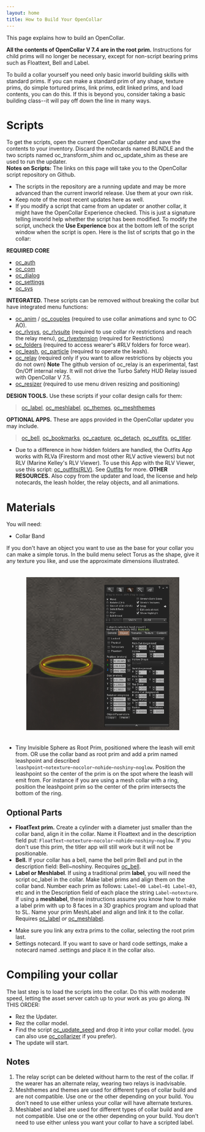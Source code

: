 ```yaml
---
layout: home
title: How to Build Your OpenCollar
---
```

This page explains how to build an OpenCollar. 

**All the contents of OpenCollar V 7.4 are in the root prim.**   Instructions for child prims will no longer be necessary, except for non-script bearing prims such as Floattext, Bell and Label.

To build a collar yourself you need only basic inworld building skills with standard prims. If you can make a standard prim of any shape, texture prims, do simple tortured prims, link prims, edit linked prims, and load contents, you can do this.  If this is beyond you, consider taking a basic building class--it will pay off down the line in many ways.  

# Scripts

To get the scripts, open the current OpenCollar updater and save the contents to your inventory.  Discard the notecards named BUNDLE and the two scripts named oc_transform_shim and oc_update_shim as these are used to run the updater.  
**Notes on Scripts:** The links on this page will take you to the OpenCollar script repository on Github.  
- The scripts in the repository are a running update and may be more advanced than the current inworld release.  Use them at your own risk. 
- Keep note of the most recent updates here as well.
- If you modify a script that came from an updater or another collar, it might have the OpenCollar Experience checked.  This is just a signature telling inworld help whether the script has been modified.  To modify the script, uncheck the **Use Experience** box at the bottom left of the script window when the script is open.
Here is the list of scripts that go in the collar: 

**REQUIRED CORE**

- [oc_auth](https://github.com/OpenCollarTeam/OpenCollar/blob/master/src/collar/oc_auth.lsl) 
- [oc_com](https://github.com/OpenCollarTeam/OpenCollar/blob/master/src/collar/oc_com.lsl)  
- [oc_dialog](https://github.com/OpenCollarTeam/OpenCollar/blob/master/src/collar/oc_dialog.lsl)  
- [oc_settings](https://github.com/OpenCollarTeam/OpenCollar/blob/master/src/collar/oc_settings.lsl)    
- [oc_sys](https://github.com/OpenCollarTeam/OpenCollar/blob/master/src/collar/oc_sys.lsl)   

**INTEGRATED.** These scripts can be removed without breaking the collar but have integrated menu functions:  
- [oc_anim](https://github.com/OpenCollarTeam/OpenCollar/blob/master/src/collar/oc_anim.lsl) / [oc_couples](https://github.com/OpenCollarTeam/OpenCollar/blob/master/src/collar/oc_couples.lsl) (required to use collar animations and sync to OC AO).
- [oc_rlvsys](https://github.com/OpenCollarTeam/OpenCollar/blob/master/src/collar/oc_rlvsys.lsl), [oc_rlvsuite](https://github.com/OpenCollarTeam/OpenCollar/blob/master/src/collar/oc_rlvsuite.lsl) (required to use collar rlv restrictions and reach the relay menu), [oc_rlvextension](https://github.com/OpenCollarTeam/OpenCollar/blob/master/src/collar/oc_rlvextension.lsl) (required for Restrictions)  
- [oc_folders](https://github.com/OpenCollarTeam/OpenCollar/blob/master/src/collar/oc_folders.lsl) (required to access wearer's #RLV folders for force wear).
- [oc_leash](https://github.com/OpenCollarTeam/OpenCollar/blob/master/src/collar/oc_leash.lsl), [oc_particle](https://github.com/OpenCollarTeam/OpenCollar/blob/master/src/collar/oc_particle.lsl) (required to operate the leash).
- [oc_relay](https://github.com/OpenCollarTeam/OpenCollar/blob/master/src/collar/oc_relay.md) (required only if you want to allow restrictions by objects you do not own) **Note** The github version of oc_relay is an experimental, fast On/Off internal relay.  It will not drive the Turbo Safety HUD Relay issued with OpenCollar V 7.5.
- [oc_resizer](https://github.com/OpenCollarTeam/OpenCollar/blob/master/src/collar/oc_resizer.lsl) (required to use menu driven resizing and positioning)

**DESIGN TOOLS.** Use these scripts if your collar design calls for them: 
> [oc_label](https://github.com/OpenCollarTeam/OpenCollar/blob/master/src/collar/oc_label.lsl), [oc_meshlabel](https://github.com/OpenCollarTeam/OpenCollar/blob/master/src/collar/oc_meshlabel.lsl), [oc_themes](https://github.com/OpenCollarTeam/OpenCollar/blob/master/src/collar/oc_themes.lsl), [oc_meshthemes](https://github.com/OpenCollarTeam/OpenCollar/blob/master/src/collar/oc_meshthemes.lsl)     

**OPTIONAL APPS.**  These are apps provided in the OpenCollar updater you may include. 
> [oc_bell](https://github.com/OpenCollarTeam/OpenCollar/blob/master/src/collar/oc_bell.lsl), [oc_bookmarks](https://github.com/OpenCollarTeam/OpenCollar/blob/master/src/collar/oc_bookmarks.lsl), [oc_capture](https://github.com/OpenCollarTeam/OpenCollar/blob/master/src/Apps/oc_capture.lsl), [oc_detach](https://github.com/OpenCollarTeam/OpenCollar/blob/master/src/Apps/oc_detach.lsl), [oc_outfits](https://github.com/OpenCollarTeam/OpenCollar/blob/master/src/Apps/oc_outfits.lsl), [oc_titler](https://github.com/OpenCollarTeam/OpenCollar/blob/master/src/collar/oc_titler.lsl). 
- Due to a difference in how hidden folders are handled, the Outfits App works with RLVa (Firestorm and most other RLV active viewers) but not RLV (Marine Kelley's RLV Viewer). To use this App with the RLV Viewer, use this script: [oc_outfits(RLV)](https://github.com/OpenCollarTeam/OpenCollar/blob/master/src/Apps/oc_outfits%20(RLV).lsl).  See [Outfits](https://opencollar.cc/docs/Outfits) for more.
**OTHER RESOURCES.** Also copy from the updater and load, the license and help notecards, the leash holder, the relay objects, and all animations.  

# Materials
You will need:
* Collar Band  

If you don't have an object you want to use as the base for your collar you can make a simple torus.  In the build menu select Torus as the shape, give it any texture you like, and use the approximate dimensions illustrated.

<div style="width: 100%; text-align: center;">
<img src="/static/torus.png" width="400" style="margin: 20px auto;" />
</div>

- Tiny Invisible Sphere as Root Prim, positioned where the leash will emit from. OR use the collar band as root prim and add a prim named leashpoint and described `leashpoint~notexture~nocolor~nohide~noshiny~noglow`.  Position the leashpoint so the center of the prim is on the spot where the leash will emit from.  For instance if you are using a mesh collar with a ring, position the leashpoint prim so the center of the prim intersects the bottom of the ring.   

## Optional Parts

- **FloatText prim.**  Create a cylinder with a diameter just smaller than the collar band, align it in the collar. Name it Floattext and in the description field put: `FloatText~notexture~nocolor~nohide~noshiny~noglow`.  If you don't use this prim, the titler app will still work but it will not be positionable.  
- **Bell.**  If your collar has a bell, name the bell prim Bell and put in the description field: Bell~noshiny. Recquires [oc_bell](https://github.com/OpenCollarTeam/OpenCollar/blob/master/src/collar/oc_bell.lsl).
- **Label or Meshlabel**.  If using a traditional prim **label**, you will need the script oc_label in the collar.  Make label prims and align them on the collar band.  Number each prim as follows: `Label~00 Label~01 Label~03`, etc and in the Description field of each place the string `Label~notexture`.  If using a **meshlabel**, these instructions assume you know how to make a label prim with up to 8 faces in a 3D graphics program and upload that to SL.  Name your prim MeshLabel and align and link it to the collar.  Requires  [oc_label](https://github.com/OpenCollarTeam/OpenCollar/blob/master/src/collar/oc_label.lsl) *or* [oc_meshlabel](https://github.com/OpenCollarTeam/OpenCollar/blob/master/src/collar/oc_meshlabel.lsl).
* Make sure you link any extra prims to the collar, selecting the root prim last.
* Settings notecard.  If you want to save or hard code settings, make a notecard named .settings and place it in the collar also.


# Compiling your collar
The last step is to load the scripts into the collar.  Do this with moderate speed, letting the asset server catch up to your work as you go along. IN THIS ORDER:  
- Rez the Updater.  
- Rez the collar model.
- Find the script [oc_update_seed](https://github.com/OpenCollarTeam/OpenCollar/blob/master/src/spares/oc_update_seed.lsl) and drop it into your collar model.  (you can also use [oc_collarizer](https://github.com/OpenCollarTeam/OpenCollar/blob/master/src/spares/oc_collarizer.lsl) if you prefer). 
- The update will start.

 
## Notes
1. The relay script can be deleted without harm to the rest of the collar. If the wearer has an alternate relay, wearing two relays is inadvisable.  
2. Meshthemes and themes are used for different types of collar build and are not compatible.  Use one or the other depending on your build. You don't need to use either unless your collar will have alternate textures.  
3. Meshlabel and label are used for different types of collar build and are not compatible.  Use one or the other depending on your build. You don't need to use either unless you want your collar to have a scripted label.  

